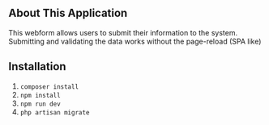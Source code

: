 ## About This Application

This webform allows users to submit their information to the system. Submitting and validating the data works without the page-reload (SPA like)

## Installation

1. `composer install`
2. `npm install`
3. `npm run dev`
4. `php artisan migrate`
